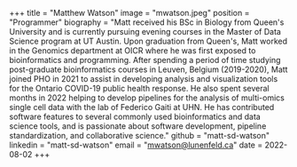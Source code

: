 +++
title = "Matthew Watson"
image = "mwatson.jpeg"
position = "Programmer"
biography = "Matt received his BSc in Biology from Queen's University and is currently pursuing evening courses in the Master of Data Science program at UT Austin. Upon graduation from Queen's, Matt worked in the Genomics department at OICR where he was first exposed to bioinformatics and programming. After spending a period of time studying post-graduate bioinformatics courses in Leuven, Belgium (2019-2020), Matt joined PHO in 2021 to assist in developing analysis and visualization tools for the Ontario COVID-19 public health response. He also spent several months in 2022 helping to develop pipelines for the analysis of multi-omics single cell data with the lab of Federico Gaiti at UHN. He has contributed software features to several commonly used bioinformatics and data science tools, and is passionate about software development, pipeline standardization, and collaborative science."
github = "matt-sd-watson"
linkedin = "matt-sd-watson"
email = "mwatson@lunenfeld.ca"
date = 2022-08-02
+++